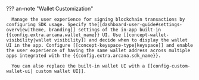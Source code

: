 ??? an-note "Wallet Customization"

      Manage the user experience for signing blockchain transactions by configuring SDK usage. Specify the[[dashboard-user-guide#settings-overview|theme, branding]] settings of the in-app built-in {{config.extra.arcana.wallet_name}} UI. Use [[concept-wallet-visibility|wallet visibility]] and decide when to display the wallet UI in the app. Configure [[concept-keyspace-type|keyspace]] and enable the user experience of having the same wallet address across multiple apps integrated with the {{config.extra.arcana.sdk_name}}.
      
      You can also replace the built-in wallet UI with a [[config-custom-wallet-ui| custom wallet UI]].